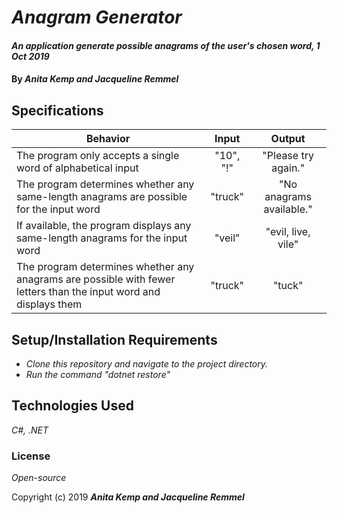 # _Anagram Generator_

#### _An application generate possible anagrams of the user's chosen word, 1 Oct 2019_

#### By _**Anita Kemp and Jacqueline Remmel**_

## Specifications

| Behavior | Input | Output |
| -------- | :---------: | :---------: |
| The program only accepts a single word of alphabetical input | "10", "!" | "Please try again." |
| The program determines whether any same-length anagrams are possible for the input word | "truck" | "No anagrams available." |
| If available, the program displays any same-length anagrams for the input word | "veil" | "evil, live, vile" |
| The program determines whether any anagrams are possible with fewer letters than the input word and displays them | "truck" | "tuck" |



## Setup/Installation Requirements

* _Clone this repository and navigate to the project directory._
* _Run the command "dotnet restore"_

## Technologies Used

_C#, .NET_

### License

*Open-source*

Copyright (c) 2019 **_Anita Kemp and Jacqueline Remmel_**
